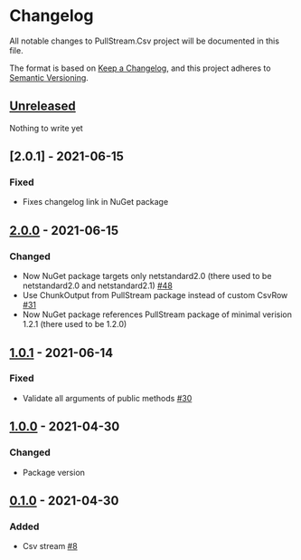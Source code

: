 # Changelog
All notable changes to PullStream.Csv project will be documented in this file.

The format is based on [Keep a Changelog](https://keepachangelog.com/en/1.0.0/),
and this project adheres to [Semantic Versioning](https://semver.org/spec/v2.0.0.html).

## [Unreleased]
Nothing to write yet

## [2.0.1] - 2021-06-15
### Fixed
- Fixes changelog link in NuGet package

## [2.0.0] - 2021-06-15
### Changed
- Now NuGet package targets only netstandard2.0 (there used to be netstandard2.0 and netstandard2.1) [#48](https://github.com/pepelev/PullStream/issues/48)
- Use ChunkOutput from PullStream package instead of custom CsvRow [#31](https://github.com/pepelev/PullStream/issues/31)
- Now NuGet package references PullStream package of minimal verision 1.2.1 (there used to be 1.2.0)

## [1.0.1] - 2021-06-14
### Fixed
- Validate all arguments of public methods [#30](https://github.com/pepelev/PullStream/issues/30)

## [1.0.0] - 2021-04-30
### Changed
- Package version

## [0.1.0] - 2021-04-30
### Added
- Csv stream [#8](https://github.com/pepelev/PullStream/issues/8)

[Unreleased]: https://github.com/pepelev/pullstream/compare/pullstream-csv-v2.0.1...pullstream-csv
[2.0.0]: https://github.com/pepelev/pullstream/compare/pullstream-csv-v2.0.0...pullstream-csv-v2.0.1
[2.0.0]: https://github.com/pepelev/pullstream/compare/pullstream-csv-v1.0.1...pullstream-csv-v2.0.0
[1.0.1]: https://github.com/pepelev/pullstream/compare/csv-v1.0.0...pullstream-csv-v1.0.1
[1.0.0]: https://github.com/pepelev/pullstream/compare/csv-v0.1.0...csv-v1.0.0
[0.1.0]: https://github.com/pepelev/pullstream/releases/tag/pullstream-json-v0.1.0